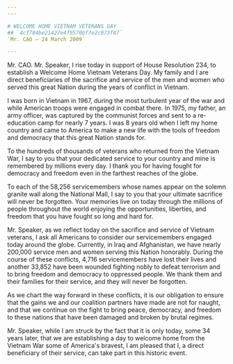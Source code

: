 ```yaml
---
---

# WELCOME HOME VIETNAM VETERANS DAY
## `4cf784be21427e479570bf7e2c073f87`
`Mr. CAO — 24 March 2009`

---
```



Mr. CAO. Mr. Speaker, I rise today in support of House Resolution 
234, to establish a Welcome Home Vietnam Veterans Day. My family and I 
are direct beneficiaries of the sacrifice and service of the men and 
women who served this great Nation during the years of conflict in 
Vietnam.

I was born in Vietnam in 1967, during the most turbulent year of the 
war and while American troops were engaged in combat there. In 1975, my 
father, an army officer, was captured by the communist forces and sent 
to a re-education camp for nearly 7 years. I was 8 years old when I 
left my home country and came to America to make a new life with the 
tools of freedom and democracy that this great Nation stands for.

To the hundreds of thousands of veterans who returned from the 
Vietnam War, I say to you that your dedicated service to your country 
and mine is remembered by millions every day. I thank you for having 
fought for democracy and freedom even in the farthest reaches of the 
globe.

To each of the 58,256 servicemembers whose names appear on the solemn 
granite wall along the National Mall, I say to you that your ultimate 
sacrifice will never be forgotten. Your memories live on today through 
the millions of people throughout the world enjoying the opportunities, 
liberties, and freedom that you have fought so long and hard for.

Mr. Speaker, as we reflect today on the sacrifice and service of 
Vietnam veterans, I ask all Americans to consider our servicemembers 
engaged today around the globe. Currently, in Iraq and Afghanistan, we 
have nearly 200,000 service men and women serving this Nation 
honorably. During the course of these conflicts, 4,716 servicemembers 
have lost their lives and another 33,852 have been wounded fighting 
nobly to defeat terrorism and to bring freedom and democracy to 
oppressed people. We thank them and their families for their service, 
and they will never be forgotten.

As we chart the way forward in these conflicts, it is our obligation 
to ensure that the gains we and our coalition partners have made are 
not for naught, and that we continue on the fight to bring peace, 
democracy, and freedom to these nations that have been damaged and 
broken by brutal regimes.

Mr. Speaker, while I am struck by the fact that it is only today, 
some 34 years later, that we are establishing a day to welcome home 
from the Vietnam War some of America's bravest, I am pleased that I, a 
direct beneficiary of their service, can take part in this historic 
event.